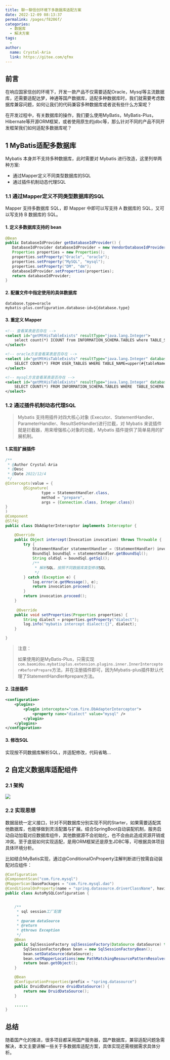 ```yaml
---
title: 聊一聊信创环境下多数据库适配方案
date: 2022-12-09 08:13:37
permalink: /pages/f8206f/
categories:
  - 数据库
  - 解决方案
tags:
  - 
author: 
  name: Crystal-Aria
  link: https://gitee.com/qfmx
---
```

## 前言

在响应国家信创的环境下，开发一款产品不仅需要适配Oracle，Mysql等主流数据库，还需要适配达梦，神通等国产数据库，适配多种数据库时，我们就需要考虑数据库兼容问题，如何让我们的代码兼容多种数据库或者说有些什么方案呢？

在开发过程中，有关数据库的操作，我们要么使用MyBatis，MyBatis-Plus，Hibernate等开源ORM框架，或者使用原生的jdbc等，那么针对不同的产品不同开发框架我们如何适配多数据库呢？



## 1 MyBatis适配多数据库

Mybatis 本身并不支持多种数据库，此时需要对 Mybatis 进行改造，这里列举两种方案:

- 通过Mapper定义不同类型数据库的SQL
- 通过插件机制动态代理SQL

### 1.1 通过Mapper定义不同类型数据库的SQL

Mapper 支持多数据库 SQL，即 Mapper 中即可以写支持 A 数据库的 SQL，又可以写支持 B 数据库的 SQL。

#### 1. 定义多数据库支持的 bean

```java
@Bean
public DatabaseIdProvider getDatabaseIdProvider() {
   DatabaseIdProvider databaseIdProvider = new VendorDatabaseIdProvider();
   Properties properties = new Properties();
   properties.setProperty("Oracle", "oracle");
   properties.setProperty("MySQL", "mysql");
   properties.setProperty("DM", "dm");
   databaseIdProvider.setProperties(properties);
   return databaseIdProvider;
}
```



#### 2. 配置文件中指定使用的具体数据库

```properties
database.type=oracle
mybatis-plus.configuration.database-id=${database.type}
```



#### 3. 重定义 Mapper

```xml
<!-- 查看某表是否存在 -->
<select id="getMtHisTableExists" resultType="java.lang.Integer">
	select count(*) ICOUNT from INFORMATION_SCHEMA.TABLES where TABLE_SCHEMA=#{dbName} and TABLE_NAME=upper(#{tableName})
</select>

<!-- oracle方言查看某表是否存在 -->
<select id="getMtHisTableExists" resultType="java.lang.Integer" databaseId="oracle">
	SELECT COUNT(*) FROM USER_TABLES WHERE TABLE_NAME=upper(#{tableName})
</select>

<!-- mysql方言查看某表是否存在 -->
<select id="getMtHisTableExists" resultType="java.lang.Integer" databaseId="mysql">
	SELECT COUNT(*) FROM INFORMATION_SCHEMA.TABLES WHERE  TABLE_SCHEMA = #{dbName} AND TABLE_NAME=upper(#{tableName})
</select>
```



### 1.2  通过插件机制动态代理SQL

>Mybatis 支持用插件对四大核心对象 (Executor、StatementHandler、ParameterHandler、ResultSetHandler)进行拦截，对 Mybatis 来说插件就是拦截器，用来增强核心对象的功能，Mybatis 插件提供了简单易用的扩展机制。



#### 1.实现扩展插件

```java
/**
 * @Author Crystal-Aria
 * @Desc
 * @Date 2022/12/4
 */
@Intercepts(value = {
        @Signature(
                type = StatementHandler.class,
                method = "prepare",
                args = {Connection.class, Integer.class})
}
)
@Component
@Slf4j
public class DbAdapterInterceptor implements Interceptor {

    @Override
    public Object intercept(Invocation invocation) throws Throwable {
        try {
            StatementHandler statementHandler = (StatementHandler) invocation.getTarget();
            BoundSql boundSql = statementHandler.getBoundSql();
            String oldSql = boundSql.getSql();
            /**
             * 解析SQL，按照不同数据库类型修改SQL
             */
        } catch (Exception e) {
            log.error(e.getMessage(), e);
            return invocation.proceed();
        }
        return invocation.proceed();
    }
    
     @Override
    public void setProperties(Properties properties) {
        String dialect = properties.getProperty("dialect");
        log.info("mybatis intercept dialect:{}", dialect);
    }

}
```

> 注意：
>
> 如果使用的是MyBatis-Plus，只需实现`com.baomidou.mybatisplus.extension.plugins.inner.InnerInterceptor#beforePrepare`方法，并在注册插件即可，因为Mybatis-plus插件默认代理了StatementHandler#prepare方法。

#### 2. 注册插件

```xml
<configuration>
    <plugins>
        <plugin interceptor="com.fire.DbAdapterInterceptor">
            <property name="dialect" value="mysql" />
        </plugin>
    </plugins>
</configuration>
```

#### 3. 修改SQL

实现按不同数据库解析SQL，并适配修改，代码省略...



## 2 自定义数据库适配组件

### 2.1 架构

![](https://fire-repository.oss-cn-beijing.aliyuncs.com/interview/221203/jaigou2.png)



### 2.2 实现思想

数据层统一定义接口，针对不同数据库分别实现不同的Starter，如果需要适配其他数据库，也能够做到灵活配置与扩展。结合SpringBoot自动装配机制，服务启动自动加载对应数据库组件，其他数据源不会初始化，也不会由此造成资源开销或冲突。至于底层如何实现适配，是用ORM框架还是原生JDBC等，可根据具体项目具体环境分析。



比如结合MyBatis实现，通过@ConditionalOnProperty注解判断进行按需自动装配对应组件：

```java
@Configuration
@ComponentScan("com.fire.mysql")
@MapperScan(basePackages = "com.fire.mysql.dao")
@ConditionalOnProperty(name = "spring.datasource.driverClassNane", havingValue = "com.mysql.cj.jdbc.Driver")
public class AutoMySQLConfiguration {


    /**
     * sql session工厂配置
     *
     * @param dataSource
     * @return
     * @throws Exception
     */
    @Bean
    public SqlSessionFactory sqlSessionFactory(DataSource dataSource) throws Exception {
        SqlSessionFactoryBean bean = new SqlSessionFactoryBean();
        bean.setDataSource(dataSource);
        bean.setMapperLocations(new PathMatchingResourcePatternResolver().getResources("classpath：com/fire/mysql/mapper/*Mapper.xml");
        return bean.getObject();
    }

    @Bean
    @ConfigurationProperties(prefix = "spring.datasource")
    public DruidDataSource druidDataSource() {
        return new DruidDataSource();
    }

	......
}


```


## 总结
随着国产化的推进，很多项目都采用国产服务器，国产数据库，兼容适配问题急需解决，本文主要讲解一些关于多数据库适配方案，具体实现还需根据需求具体分析。